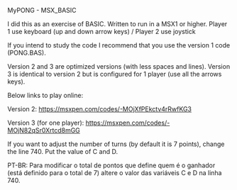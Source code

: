 MyPONG - MSX_BASIC

I did this as an exercise of BASIC.
Written to run in a MSX1 or higher. 
Player 1 use keyboard (up and down arrow keys) / Player 2 use joystick

If you intend to study the code I recommend that you use the version 1 code (PONG.BAS).

Version 2 and 3 are optimized versions (with less spaces and lines).
Version 3 is identical to version 2 but is configured for 1 player (use all the arrows keys).

Below links to play online:

Version 2:
https://msxpen.com/codes/-MOjXfPEkctv4rRwfKG3

Version 3 (for one player):
https://msxpen.com/codes/-MOjN82qSr0Xrtcd8mGG


If you want to adjust the number of turns (by default it is 7 points), change the line 740.  Put the value of C and D.

 PT-BR: 
Para modificar o total de pontos que define quem é o ganhador (está definido para o total de 7) altere o valor das variáveis C e D na linha 740. 
